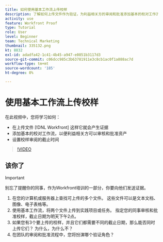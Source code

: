 ```yaml
---
title: 如何使用基本工作流上传校样
description: 了解如何上传文件作为验证，为利益相关方的审阅和批准添加基本的校对工作流，以及为 [!DNL Workfront].
activity: use
feature: Workfront Proof
type: Tutorial
role: User
level: Beginner
team: Technical Marketing
thumbnail: 335132.png
kt: 8832
exl-id: adadfa42-1c41-4b45-a947-e0851b3117d3
source-git-commit: c06dcc985c3b63781911e3c8cb1ac0f1a888ac7d
workflow-type: tm+mt
source-wordcount: '185'
ht-degree: 0%

---
```


# 使用基本工作流上传校样

在此视频中，您将学习如何：

* 在上传文件 [!DNL Workfront] 这样它就会产生证据
* 添加基本的校对工作流，以便利益相关方可以审核和批准资产
* 设置校样审阅的截止时间

>[!VIDEO](https://video.tv.adobe.com/v/335132/?quality=12)

## 该你了

>[!IMPORTANT]
>
>别忘了提醒你的同事，作为Workfront培训的一部分，你要向他们发送证据。


1. 在您的计算机或服务器上查找可上传的多个文件。 这些文件可以是文本文档、图像、电子表格等。
1. 使用基本工作流，将两个文件上传到实践项目或任务。 指定您的同事审核和批准校样，截止日期为明天下午2点。
1. 如果您有3个要上传的校样，并且它们都需要不同的截止日期，那么能否同时上传它们？ 为什么，为什么不？
1. 在团队的审阅和批准流程中，您将扮演哪个验证角色？

<!--
## Learn more
* Supported proofing file types
* Configure a proof
-->

<!--
## Guides
* Plan a basic workflow worksheet
* Upload proofs in Workfront
-->
